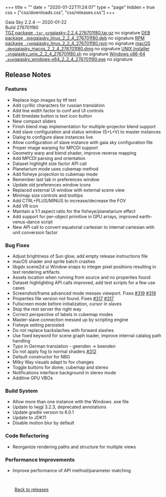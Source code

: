 +++
title = ""
date = "2020-01-22T11:24:07"
type = "page"
hidden = true
css = ["css/downloads.css", "css/releases.css"]
+++

<div class="download-container">
<div id="download-title">
<i class="fa-solid fa-tag"></i>
Gaia Sky <span class="downloads-version">2.2.4</span> — <i class="fa-solid fa-clock"></i>
<time class="downloads-releasedate" datetime="2020-01-22T11:24:07" title="Published: 2020-01-22T11:24:07">2020-01-22</time></div>
<div class="downloads-build">Build 276701f80</div>
<div class="download-section">
<a href="https://gaia.ari.uni-heidelberg.de/gaiasky/releases/2.2.4.276701f80/gaiasky-2.2.4.276701f80.tar.gz" class="download-button"><i class="fa-solid fa-file-zipper"></i> TGZ package <code>.tar.gz</code><span class="download-sub">gaiasky-2.2.4.276701f80.tar.gz</span></a>
<span class="signature">no signature</span>
<a href="https://gaia.ari.uni-heidelberg.de/gaiasky/releases/2.2.4.276701f80/gaiasky_linux_2_2_4_276701f80.deb" class="download-button"><i class="fa-brands fa-debian"></i> DEB package <code>.deb</code><span class="download-sub">gaiasky_linux_2_2_4_276701f80.deb</span></a>
<span class="signature">no signature</span>
<a href="https://gaia.ari.uni-heidelberg.de/gaiasky/releases/2.2.4.276701f80/gaiasky_linux_2_2_4_276701f80.rpm" class="download-button"><i class="fa-brands fa-fedora"></i> RPM package <code>.rpm</code><span class="download-sub">gaiasky_linux_2_2_4_276701f80.rpm</span></a>
<span class="signature">no signature</span>
<a href="https://gaia.ari.uni-heidelberg.de/gaiasky/releases/2.2.4.276701f80/gaiasky_macos_2_2_4_276701f80.dmg" class="download-button"><i class="fa-brands fa-apple"></i> macOS <code>.dmg</code><span class="download-sub">gaiasky_macos_2_2_4_276701f80.dmg</span></a>
<span class="signature">no signature</span>
<a href="https://gaia.ari.uni-heidelberg.de/gaiasky/releases/2.2.4.276701f80/gaiasky_unix_2_2_4_276701f80.sh" class="download-button"><i class="fa fa-terminal"></i> UNIX Installer <code>.sh</code><span class="download-sub">gaiasky_unix_2_2_4_276701f80.sh</span></a>
<span class="signature">no signature</span>
<a href="https://gaia.ari.uni-heidelberg.de/gaiasky/releases/2.2.4.276701f80/gaiasky_windows-x64_2_2_4_276701f80.exe" class="download-button"><i class="fa-brands fa-windows"></i> Windows x86-64 <code>.exe</code><span class="download-sub">gaiasky_windows-x64_2_2_4_276701f80.exe</span></a>
<span class="signature">no signature</span>
</div>
</div>

<section class="release-notes">

# Release Notes

### Features
- Replace logo images by ttf text 
- Add cyrillic characters for russian translation 
- Add line width factor to conf and UI controls 
- Edit timedate button is text icon button 
- New compact sliders 
- Finish blend map implementation for multiple-projector blend support 
- Add slave configuration and status window (S+L+V) to master instances 
- Dialog to configure slave instances live
- Allow configuration of slave instance with gaia sky configuration file 
- Proper image warping for MPCDI support 
- Geometry warp and blend shader, improve reverse mapping 
- Add MPCDI parsing and orientation 
- Dataset highlight size factor API call 
- Planetarium mode uses cubemap method 
- Add fisheye projection to cubemap mode 
- Remember last tab in preferences window 
- Update old preferences window icons 
- Replaced external UI window with external scene view
- Minimap size controls and tooltips 
- Add CTRL+PLUS/MINUS to increase/decrease the FOV 
- Add VR icon 
- Maintain a 1:1 aspect ratio for the fisheye/planetarium effect
- Add support for per-object primitive in GPU arrays, improved earth-venus-dance script 
- New API call to convert equatorial cartesian to internal cartesian with unit conversion factor 

### Bug Fixes
- Adjust brightness of Sun glow, add empty release instructions file 
- macOS shader and sprite batch crashes 
- libgdx scene2d ui Window snaps to integer pixel positions resulting in text rendering artifacts 
- Assets location when running from source and no properties found 
- Dataset highlighting API calls improved, add test scripts for a few use cases 
- Screenshot/frame advanced mode messes viewport. Fixes [#319](https://gitlab.com/langurmonkey/gaiasky/issues/319) [#319](https://gitlab.com/langurmonkey/gaiasky/issues/319) 
- Properties file version not found. Fixes [#317](https://gitlab.com/langurmonkey/gaiasky/issues/317) [#317](https://gitlab.com/langurmonkey/gaiasky/issues/317) 
- Fullscreen mode before initialization, cursor in slaves 
- Stop the rest server the right way 
- Correct perspective of labels in cubemap modes 
- Master-slave connection messed up by scripting engine 
- Fisheye setting persisted 
- Do not replace backslaches with forward slashes 
- Use fixed keyword for scene graph loader, improve internal catalog path handling 
- Typo in German translation - geenden -> beenden 
- Do not apply fog to normal shaders [#312](https://gitlab.com/langurmonkey/gaiasky/issues/312) 
- Default constructor for NBG 
- Milky Way visuals adapt to fov changes 
- Toggle buttons for dome, cubemap and stereo 
- Notifications interface background in stereo mode 
- Additive GPU VBOs 

### Build System
- Allow more than one instance with the Windows .exe file 
- Update to lwjgl 3.2.3, deprecated annotations 
- Update gradle version to 6.0.1 
- Update to JDK11
- Disable motion blur by default 

### Code Refactoring
- Reorganize rendering paths and structure for multiple views 

### Performance Improvements
- Improve performance of API method/parameter matching 
</section>


<p class="center-text" style="padding: 30px;">
<i class="fa-solid fa-circle-arrow-left"></i> <a href="/downloads/releases">Back to releases</a>
</p>
